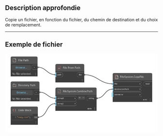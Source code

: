 ## Description approfondie
Copie un fichier, en fonction du fichier, du chemin de destination et du choix de remplacement.
___
## Exemple de fichier

![CopyFile](./DSCore.IO.FileSystem.CopyFile_img.jpg)

